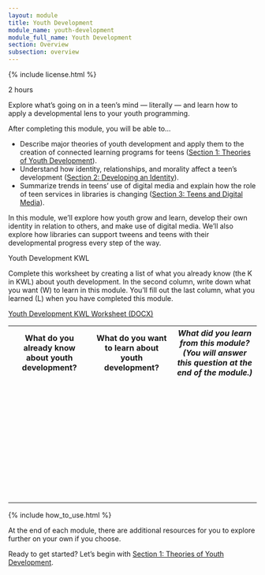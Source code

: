 ```yaml
---
layout: module
title: Youth Development
module_name: youth-development
module_full_name: Youth Development
section: Overview
subsection: overview
---
```


{% include license.html %}

<p class="time">2 hours</p>

Explore what’s going on in a teen’s mind — literally — and learn how to apply a developmental lens to your youth programming. 

<div class="objectives">
<p>After completing this module, you will be able to...</p>
<ul>
	<li>Describe major theories of youth development and apply them to the creation of connected learning programs for teens (<a href="section-1-0.html">Section 1: Theories of Youth Development</a>).</li>
	<li>Understand how identity, relationships, and morality affect a teen’s development (<a href="section-2-0.html">Section 2: Developing an Identity</a>).</li>
	<li>Summarize trends in teens’ use of digital media and explain how the role of teen services in libraries is changing (<a href="section-3-0.html">Section 3: Teens and Digital Media</a>).</li>
</ul>
</div>

In this module, we’ll explore how youth grow and learn, develop their own identity in relation to others, and make use of digital media. We’ll also explore how libraries can support tweens and teens with their developmental progress every step of the way. 

<div class="reflection">
	<p>Youth Development KWL</p>
<p>Complete this worksheet by creating a list of what you already know (the K in KWL) about youth development. In the second column, write down what you want (W) to learn in this module. You’ll fill out the last column, what you learned (L) when you have completed this module.</p>
<p><a href="docs/youth-development_kwl.docx">Youth Development KWL Worksheet (DOCX)</a></p>

<table class="worksheet">
	<tr><th>What do you already know about youth development?</th>
		<th>What do you want to learn about youth development?</th>
		<th><i>What did you learn from this module? (You will answer this question at the end of the module.)</i></th>
	</tr>
	<tr>
		<td style="height:250px;"></td>
		<td></td>
		<td></td>
	</tr>
</table>
</div>

{% include how_to_use.html %} 

At the end of each module, there are additional resources for you to explore further on your own if you choose.

Ready to get started? Let’s begin with [Section 1: Theories of Youth Development](section-1-0.html).
